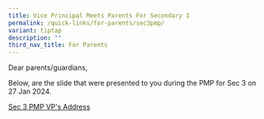 ```yaml
---
title: Vice Principal Meets Parents For Secondary 3
permalink: /quick-links/for-parents/sec3pmp/
variant: tiptap
description: ""
third_nav_title: For Parents
---
```

<p>Dear parents/guardians,</p>
<p>Below, are the slide that were presented to you during the PMP for Sec
3 on 27 Jan 2024.</p>
<p><a href="/files/Parents/Sec_3_PMP_27_Jan_2024.pdf" rel="noopener noreferrer nofollow" target="_blank">Sec 3 PMP VP's Address</a>
</p>
<p></p>
<p></p>
